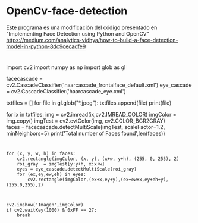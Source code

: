 # OpenCv-face-detection

Este programa es una modificación del código presentado en "Implementing Face Detection using Python and OpenCV"
https://medium.com/analytics-vidhya/how-to-build-a-face-detection-model-in-python-8dc9cecadfe9

#
 import cv2
 import numpy as np
 import glob as gl

facecascade = cv2.CascadeClassifier('haarcascade_frontalface_default.xml')
eye_cascade = cv2.CascadeClassifier('haarcascade_eye.xml')

txtfiles = [] 
for file in gl.glob("*.jpeg"):
    txtfiles.append(file)
    print(file)

for ix in txtfiles:
    img = cv2.imread(ix,cv2.IMREAD_COLOR)
    imgColor = img.copy()
    imgTest = cv2.cvtColor(img, cv2.COLOR_BGR2GRAY)    
    faces   = facecascade.detectMultiScale(imgTest, scaleFactor=1.2, minNeighbors=5)
    print('Total number of Faces found',len(faces))
#    
    for (x, y, w, h) in faces:
        cv2.rectangle(imgColor, (x, y), (x+w, y+h), (255, 0, 255), 2)
        roi_gray  = imgTest[y:y+h, x:x+w]
        eyes = eye_cascade.detectMultiScale(roi_gray)
        for (ex,ey,ew,eh) in eyes:
            cv2.rectangle(imgColor,(ex+x,ey+y),(ex+ew+x,ey+eh+y),(255,0,255),2)
#
    cv2.imshow('Imagen',imgColor)
    if cv2.waitKey(1000) & 0xFF == 27:
        break

